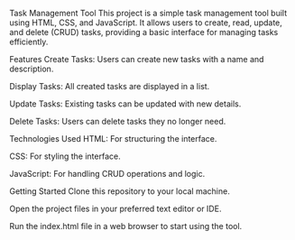 Task Management Tool
This project is a simple task management tool built using HTML, CSS, and JavaScript. It allows users to create, read, update, and delete (CRUD) tasks, providing a basic interface for managing tasks efficiently.

Features
Create Tasks: Users can create new tasks with a name and description.

Display Tasks: All created tasks are displayed in a list.

Update Tasks: Existing tasks can be updated with new details.

Delete Tasks: Users can delete tasks they no longer need.

Technologies Used
HTML: For structuring the interface.

CSS: For styling the interface.

JavaScript: For handling CRUD operations and logic.

Getting Started
Clone this repository to your local machine.

Open the project files in your preferred text editor or IDE.

Run the index.html file in a web browser to start using the tool.
